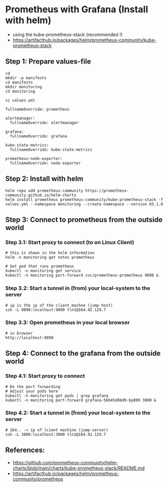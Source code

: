 # Prometheus with Grafana (Install with helm)

  * using the kube-prometheus-stack (recommended !)
  * https://artifacthub.io/packages/helm/prometheus-community/kube-prometheus-stack

## Step 1: Prepare values-file  

```
cd
mkdir -p manifests 
cd manifests 
mkdir monitoring 
cd monitoring 
```

```
vi values.yml 
```

```
fullnameOverride: prometheus

alertmanager:
  fullnameOverride: alertmanager

grafana:
  fullnameOverride: grafana

kube-state-metrics:
  fullnameOverride: kube-state-metrics

prometheus-node-exporter:
  fullnameOverride: node-exporter
```

## Step 2: Install with helm 

```
helm repo add prometheus-community https://prometheus-community.github.io/helm-charts
helm install prometheus prometheus-community/kube-prometheus-stack -f values.yml --namespace monitoring --create-namespace --version 65.1.0
```

## Step 3: Connect to prometheus from the outside world 

### Step 3.1: Start proxy to connect (to on Linux Client)

```
# this is shown in the helm information 
helm -n monitoring get notes prometheus

# Get pod that runs prometheus 
kubectl -n monitoring get service 
kubectl -n monitoring port-forward svc/prometheus-prometheus 9090 &

```

### Step 3.2: Start a tunnel in (from) your local-system to the server 

```
# ip is the ip of the client machne (jump host) 
ssh -L 9090:localhost:9090 tln1@164.92.129.7
```

### Step 3.3: Open prometheus in your local browser 

```
# in browser
http://localhost:9090 
```

## Step 4: Connect to the grafana from the outside world 

### Step 4.1: Start proxy to connect 

```
# Do the port forwarding 
# Adjust your pods here
kubectl -n monitoring get pods | grep grafana 
kubectl -n monitoring port-forward grafana-56b45d8bd9-bp899 3000 &
```

### Step 4.2: Start a tunnel in (from) your local-system to the server 

```
# 164.. -> ip of lcient machine (jump-server) 
ssh -L 3000:localhost:3000 tln1@164.92.129.7
```







## References:

  * https://github.com/prometheus-community/helm-charts/blob/main/charts/kube-prometheus-stack/README.md
  * https://artifacthub.io/packages/helm/prometheus-community/prometheus

  
